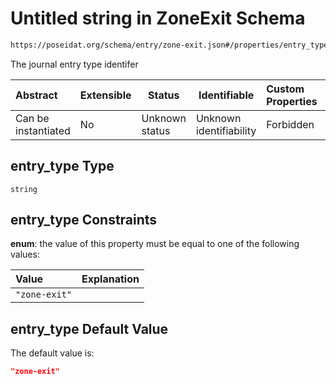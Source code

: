 # Untitled string in ZoneExit Schema

```txt
https://poseidat.org/schema/entry/zone-exit.json#/properties/entry_type
```

The journal entry type identifer


| Abstract            | Extensible | Status         | Identifiable            | Custom Properties | Additional Properties | Access Restrictions | Defined In                                                              |
| :------------------ | ---------- | -------------- | ----------------------- | :---------------- | --------------------- | ------------------- | ----------------------------------------------------------------------- |
| Can be instantiated | No         | Unknown status | Unknown identifiability | Forbidden         | Allowed               | none                | [zone-exit.json\*](schemas/entry/zone-exit.json "open original schema") |

## entry_type Type

`string`

## entry_type Constraints

**enum**: the value of this property must be equal to one of the following values:

| Value         | Explanation |
| :------------ | ----------- |
| `"zone-exit"` |             |

## entry_type Default Value

The default value is:

```json
"zone-exit"
```
